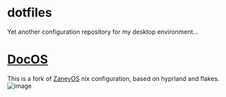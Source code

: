 # dotfiles
Yet another configuration repository for my desktop environment...

# [DocOS](https://gitlab.com/DocNITE/doc-os.git)
This is a fork of [ZaneyOS](https://gitlab.com/Zaney/zaneyos.git) nix configuration, based on hyprland and flakes.
![image](https://github.com/DocNITE/dotfiles/assets/69177241/77e1342b-d207-4385-b65b-de3732e52088)
